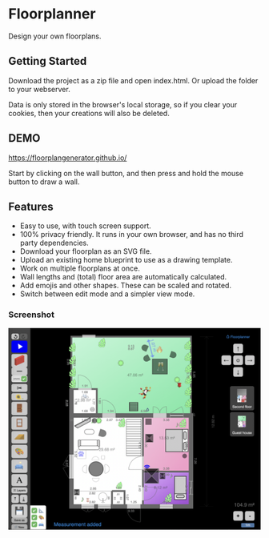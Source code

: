 # Floorplanner

Design your own floorplans.


## Getting Started

Download the project as a zip file and open index.html. Or upload the folder to your webserver.

Data is only stored in the browser's local storage, so if you clear your cookies, then your creations will also be deleted.

## DEMO

https://floorplangenerator.github.io/

Start by clicking on the wall button, and then press and hold the mouse button to draw a wall.

## Features
- Easy to use, with touch screen support.
- 100% privacy friendly. It runs in your own browser, and has no third party dependencies.
- Download your floorplan as an SVG file.
- Upload an existing home blueprint to use as a drawing template.
- Work on multiple floorplans at once.
- Wall lengths and (total) floor area are automatically calculated.
- Add emojis and other shapes. These can be scaled and rotated.
- Switch between edit mode and a simpler view mode.


### Screenshot

![Floorplanner example](screenshot.png?raw=true "Floor plan example")




